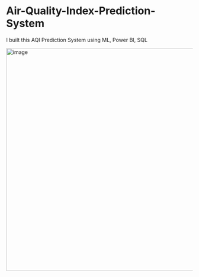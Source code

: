 # Air-Quality-Index-Prediction-System
I built this AQI Prediction System using ML, Power BI, SQL

<img width="602" alt="image" src="https://github.com/jyotiradityan/Air-Quality-Index-Prediction-System/assets/140415772/f0b891cf-0521-4c78-88e8-d163d166b2fd">
